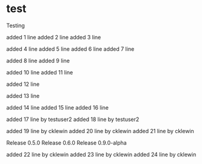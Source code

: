# test
Testing

added 1 line
added 2 line
added 3 line

added 4 line
added 5 line
added 6 line
added 7 line

added 8 line
added 9 line

added 10 line
added 11 line

added 12 line

added 13 line

added 14 line
added 15 line
added 16 line

added 17 line by testuser2
added 18 line by testuser2

added 19 line by cklewin
added 20 line by cklewin
added 21 line by cklewin

Release 0.5.0
Release 0.6.0
Release 0.9.0-alpha

added 22 line by cklewin
added 23 line by cklewin
added 24 line by cklewin
